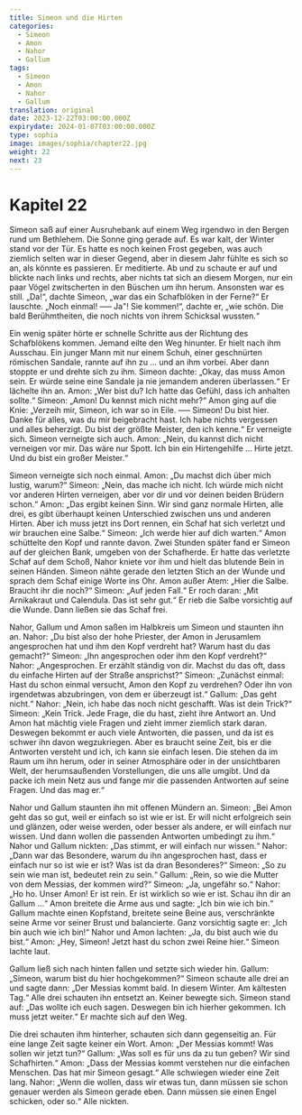 ```yaml
---
title: Simeon und die Hirten
categories:
  - Simeon
  - Amon
  - Nahor
  - Gallum
tags:
  - Simeon
  - Amon
  - Nahor
  - Gallum
translation: original
date: 2023-12-22T03:00:00.000Z
expirydate: 2024-01-07T03:00:00.000Z
type: sophia
image: images/sophia/chapter22.jpg
weight: 22
next: 23
---
```


# Kapitel 22



Simeon saß auf einer Ausruhebank auf einem Weg irgendwo in den Bergen rund um Bethlehem.
Die Sonne ging gerade auf.
Es war kalt, der Winter stand vor der Tür.
Es hatte es noch keinen Frost gegeben, was auch ziemlich selten war in dieser Gegend, aber in diesem Jahr fühlte es sich so an, als könnte es passieren.
Er meditierte.
Ab und zu schaute er auf und blickte nach links und rechts, aber nichts tat sich an diesem Morgen, nur ein paar Vögel zwitscherten in den Büschen um ihn herum.
Ansonsten war es still.
„Da!“, dachte Simeon, „war das ein Schafblöken in der Ferne?“
Er lauschte.
„Noch einmal! ––– Ja"! Sie kommen!“, dachte er, „wie schön. Die bald Berühmtheiten, die noch nichts von ihrem Schicksal wussten.“

Ein wenig später hörte er schnelle Schritte aus der Richtung des Schafblökens kommen.
Jemand eilte den Weg hinunter.
Er hielt nach ihm Ausschau.
Ein junger Mann mit nur einem Schuh, einer geschnürten römischen Sandale, rannte auf ihn zu ... und an ihm vorbei.
Aber dann stoppte er und drehte sich zu ihm.
Simeon dachte: „Okay, das muss Amon sein.
Er würde seine eine Sandale ja nie jemandem anderen überlassen.“
Er lächelte ihn an.
Amon: „Wer bist du?
Ich hatte das Gefühl, dass ich anhalten sollte.“
Simeon: „Amon! Du kennst mich nicht mehr?“
Amon ging auf die Knie: „Verzeih mir, Simeon, ich war so in Eile.
––– Simeon! Du bist hier.
Danke für alles, was du mir beigebracht hast.
Ich habe nichts vergessen und alles beherzigt.
Du bist der größte Meister, den ich kenne.“
Er verneigte sich.
Simeon verneigte sich auch.
Amon: „Nein, du kannst dich nicht verneigen vor mir.
Das wäre nur Spott.
Ich bin ein Hirtengehilfe ... Hirte jetzt.
Und du bist ein großer Meister.“

Simeon verneigte sich noch einmal.
Amon: „Du machst dich über mich lustig, warum?“
Simeon: „Nein, das mache ich nicht.
Ich würde mich nicht vor anderen Hirten verneigen, aber vor dir und vor deinen beiden Brüdern schon.“
Amon: „Das ergibt keinen Sinn.
Wir sind ganz normale Hirten, alle drei, es gibt überhaupt keinen Unterschied zwischen uns und anderen Hirten.
Aber ich muss jetzt ins Dort rennen, ein Schaf hat sich verletzt und wir brauchen eine Salbe.“
Simeon: „Ich werde hier auf dich warten.“
Amon schüttelte den Kopf und rannte davon.
Zwei Stunden später fand er Simeon auf der gleichen Bank, umgeben von der Schafherde.
Er hatte das verletzte Schaf auf dem Schoß, Nahor kniete vor ihm und hielt das blutende Bein in seinen Händen.
Simeon nähte gerade den letzten Stich an der Wunde und sprach dem Schaf einige Worte ins Ohr.
Amon außer Atem: „Hier die Salbe.
Braucht ihr die noch?“
Simeon: „Auf jeden Fall.“
Er roch daran: „Mit Arnikakraut und Calendula.
Das ist sehr gut.“
Er rieb die Salbe vorsichtig auf die Wunde.
Dann ließen sie das Schaf frei.

Nahor, Gallum und Amon saßen im Halbkreis um Simeon und staunten ihn an.
Nahor: „Du bist also der hohe Priester, der Amon in Jerusamlem angesprochen hat und ihm den Kopf verdreht hat?
Warum hast du das gemacht?“
Simeon: „Ihn angesprochen oder ihm den Kopf verdreht?“
Nahor: „Angesprochen.
Er erzählt ständig von dir.
Machst du das oft, dass du einfache Hirten auf der Straße ansprichst?“
Simeon: „Zunächst einmal: Hast du schon einmal versucht, Amon den Kopf zu verdrehen?
Oder ihn von irgendetwas abzubringen, von dem er überzeugt ist.“
Gallum: „Das geht nicht.“
Nahor: „Nein, ich habe das noch nicht geschafft.
Was ist dein Trick?“
Simeon: „Kein Trick.
Jede Frage, die du hast, zieht ihre Antwort an.
Und Amon hat mächtig viele Fragen und zieht immer ziemlich stark daran.
Deswegen bekommt er auch viele Antworten, die passen, und da ist es schwer ihn davon wegzukriegen.
Aber es braucht seine Zeit, bis er die Antworten versteht und ich, ich kann sie einfach lesen.
Die stehen da im Raum um ihn herum, oder in seiner Atmosphäre oder in der unsichtbaren Welt, der herumsaußenden Vorstellungen, die uns alle umgibt.
Und da packe ich mein Netz aus und fange mir die passenden Antworten auf seine Fragen.
Und das mag er.“

Nahor und Gallum staunten ihn mit offenen Mündern an.
Simeon: „Bei Amon geht das so gut, weil er einfach so ist wie er ist.
Er will nicht erfolgreich sein und glänzen, oder weise werden, oder besser als andere, er will einfach nur wissen.
Und dann wollen die passenden Antworten umbedingt zu ihm.“
Nahor und Gallum nickten: „Das stimmt, er will einfach nur wissen.“
Nahor: „Dann war das Besondere, warum du ihn angesprochen hast, dass er einfach nur so ist wie er ist?
Was ist da dran Besonderes?“
Simeon: „So zu sein wie man ist, bedeutet rein zu sein.“
Gallum: „Rein, so wie die Mutter von dem Messias, der kommen wird?“
Simeon: „Ja, ungefähr so.“
Nahor: „Ho ho.
Unser Amon! Er ist rein.
Er ist wirklich so wie er ist.
Schau ihn dir an Gallum ...“
Amon breitete die Arme aus und sagte: „Ich bin wie ich bin.“
Gallum machte einen Kopfstand, breitete seine Beine aus, verschränkte seine Arme vor seiner Brust und balancierte.
Ganz vorsichtig sagte er: „Ich bin auch wie ich bin!“
Nahor und Amon lachten: „Ja, du bist auch wie du bist.“
Amon: „Hey, Simeon!
Jetzt hast du schon zwei Reine hier.“
Simeon lachte laut.

Gallum ließ sich nach hinten fallen und setzte sich wieder hin.
Gallum: „Simeon, warum bist du hier hochgekommen?“
Simeon schaute alle drei an und sagte dann: „Der Messias kommt bald.
In diesem Winter.
Am kältesten Tag.“
Alle drei schauten ihn entsetzt an.
Keiner bewegte sich.
Simeon stand auf: „Das wollte ich euch sagen.
Deswegen bin ich hierher gekommen.
Ich muss jetzt weiter.“
Er machte sich auf den Weg.

Die drei schauten ihm hinterher, schauten sich dann gegenseitig an.
Für eine lange Zeit sagte keiner ein Wort.
Amon: „Der Messias kommt!
Was sollen wir jetzt tun?“
Gallum: „Was soll es für uns da zu tun geben?
Wir sind Schafhirten.“
Amon: „Dass der Messias kommt verstehen nur die einfachen Menschen.
Das hat mir Simeon gesagt.“
Alle schwiegen wieder eine Zeit lang.
Nahor: „Wenn die wollen, dass wir etwas tun, dann müssen sie schon genauer werden als Simeon gerade eben.
Dann müssen sie einen Engel schicken, oder so.“
Alle nickten.
